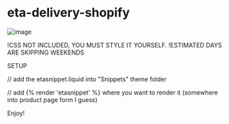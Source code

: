 # eta-delivery-shopify

![image](https://user-images.githubusercontent.com/1571083/202011607-33e55edc-63bf-4e9f-a528-3205f1c155f6.png)

!CSS NOT INCLUDED, YOU MUST STYLE IT YOURSELF.
!ESTIMATED DAYS ARE SKIPPING WEEKENDS

SETUP

// add the etasnippet.liquid into "Snippets" theme folder

// add {% render 'etasnippet' %} where you want to render it (somewhere into product page form I guess)

Enjoy!
